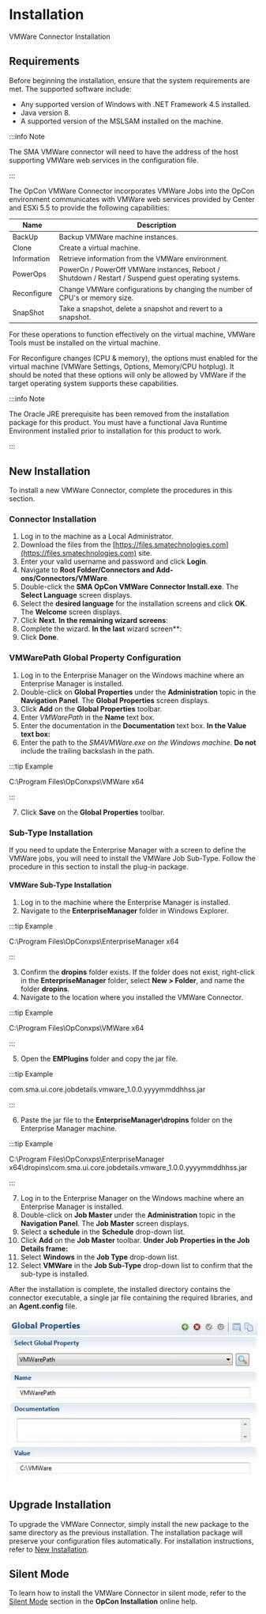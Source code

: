 # Installation

VMWare Connector Installation

## Requirements

Before beginning the installation, ensure that the system requirements are met. The supported software include:

* Any supported version of Windows with .NET Framework 4.5 installed.
* Java version 8.
* A supported version of the MSLSAM installed on the machine.

:::info Note 

The SMA VMWare connector will need to have the address of the host supporting VMWare web services in the configuration file.

:::

The OpCon VMWare Connector incorporates VMWare Jobs into the OpCon environment communicates with VMWare web services provided by Center and ESXi 5.5 to provide the following capabilities:

| Name | Description |
| ---- | ----------- |
| BackUp | Backup VMWare machine instances. |
| Clone | Create a virtual machine. |
| Information | Retrieve information from the VMWare environment. |
| PowerOps | PowerOn / PowerOff VMWare instances, Reboot / Shutdown / Restart / Suspend guest operating systems. |
| Reconfigure | Change VMWare configurations by changing the number of CPU's or memory size. |
| SnapShot | Take a snapshot, delete a snapshot and revert to a snapshot. |
 
For these operations to function effectively on the virtual machine, VMWare Tools must be installed on the virtual machine.
 
For Reconfigure changes (CPU & memory), the options must enabled for the virtual machine (VMWare Settings, Options, Memory/CPU hotplug). It should be noted that these options will only be allowed by VMWare if the target operating system supports these capabilities.
 
:::info Note 

The Oracle JRE prerequisite has been removed from the installation package for this product. You must have a functional Java Runtime Environment installed prior to installation for this product to work.

:::

## New Installation

To install a new VMWare Connector, complete the procedures in this section.

### Connector Installation

1. Log in to the machine as a Local Administrator.
2. Download the files from the [https://files.smatechnologies.com](https://files.smatechnologies.com) site.
3. Enter your valid username and password and click **Login**.
4. Navigate to **Root Folder/Connectors and Add-ons/Connectors/VMWare**.
5. Double-click the **SMA OpCon VMWare Connector Install.exe**. The **Select Language** screen displays.
6. Select the **desired language** for the installation screens and click **OK**. The **Welcome** screen displays.
7. Click **Next**.
**In the remaining wizard screens**:
8. Complete the wizard.
**In the last** wizard screen**:
9. Click **Done**.

### VMWarePath Global Property Configuration

1. Log in to the Enterprise Manager on the Windows machine where an Enterprise Manager is installed.
2. Double-click on **Global Properties** under the **Administration** topic in the **Navigation Panel**. The **Global Properties** screen displays.
3. Click **Add** on the **Global Properties** toolbar.
4. Enter _VMWarePath_ in the **Name** text box.
5. Enter the documentation in the **Documentation** text box.
**In the Value text box:**
6. Enter the path to the _SMAVMWare.exe on the Windows machine_. **Do not** include the trailing backslash in the path.

:::tip Example

C:\Program Files\OpConxps\VMWare x64

:::

7. Click **Save** on the **Global Properties** toolbar.

### Sub-Type Installation

If you need to update the Enterprise Manager with a screen to define the VMWare jobs, you will need to install the VMWare Job Sub-Type. Follow the procedure in this section to install the plug-in package.
 
#### VMWare Sub-Type Installation

1. Log in to the machine where the Enterprise Manager is installed.
2. Navigate to the **EnterpriseManager** folder in Windows Explorer.

:::tip Example 

C:\Program Files\OpConxps\EnterpriseManager x64

:::

3. Confirm the **dropins** folder exists. If the folder does not exist, right-click in the **EnterpriseManager** folder, select **New > Folder**, and name the folder **dropins**.
4. Navigate to the location where you installed the VMWare Connector.

:::tip Example 

C:\Program Files\OpConxps\VMWare x64

:::

5. Open the **EMPlugins** folder and copy the jar file.
	
:::tip Example 

com.sma.ui.core.jobdetails.vmware_1.0.0.yyyymmddhhss.jar

:::

6. Paste the jar file to the **EnterpriseManager\dropins** folder on the Enterprise Manager machine.

:::tip Example 

C:\Program Files\OpConxps\EnterpriseManager x64\dropins\com.sma.ui.core.jobdetails.vmware_1.0.0.yyyymmddhhss.jar

:::

7. Log in to the Enterprise Manager on the Windows machine where an Enterprise Manager is installed.
8. Double-click on **Job Master** under the **Administration** topic in the **Navigation Panel**. The **Job Master** screen displays.
9. Select a **schedule** in the **Schedule** drop-down list.
10. Click **Add** on the **Job Master** toolbar.
**Under Job Properties in the Job Details frame:**
11. Select **Windows** in the **Job Type** drop-down list.
12. Select **VMWare** in the **Job Sub-Type** drop-down list to confirm that the sub-type is installed.
 
After the installation is complete, the installed directory contains the connector executable, a single jar file containing the required libraries, and an **Agent.config** file.
 
![](../static/img/VMWareGlobalPropertyPath1.png)

## Upgrade Installation

To upgrade the VMWare Connector, simply install the new package to the same directory as the previous installation. The installation package will preserve your configuration files automatically. For installation instructions, refer to [New Installation](installation#new-installation).

## Silent Mode

To learn how to install the VMWare Connector in silent mode, refer to the [Silent Mode](https://help.smatechnologies.com/opcon/core/installation/components#silent-mode-install) section in the **OpCon Installation** online help.